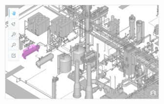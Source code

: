 ![demonstrator](../../landing-page/assets/imodel_editor_large.png "This will be a live iModel viewer, in the future.")
